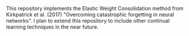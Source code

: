 This repository implements the Elastic Weight Consolidation method from Kirkpatrick et al. (2017) "Overcoming catastrophic forgetting in neural
networks". I plan to extend this repository to include other continual learning techniques in the near future.
